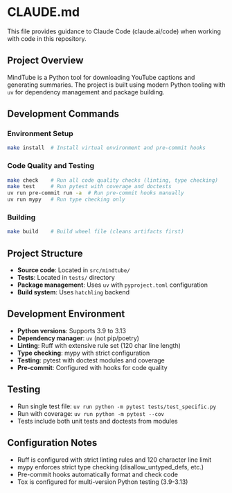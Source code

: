 # CLAUDE.md

This file provides guidance to Claude Code (claude.ai/code) when working with code in this repository.

## Project Overview

MindTube is a Python tool for downloading YouTube captions and generating summaries. The project is built using modern Python tooling with `uv` for dependency management and package building.

## Development Commands

### Environment Setup
```bash
make install  # Install virtual environment and pre-commit hooks
```

### Code Quality and Testing
```bash
make check    # Run all code quality checks (linting, type checking)
make test     # Run pytest with coverage and doctests
uv run pre-commit run -a  # Run pre-commit hooks manually
uv run mypy   # Run type checking only
```

### Building
```bash
make build    # Build wheel file (cleans artifacts first)
```

## Project Structure

- **Source code**: Located in `src/mindtube/`
- **Tests**: Located in `tests/` directory
- **Package management**: Uses `uv` with `pyproject.toml` configuration
- **Build system**: Uses `hatchling` backend

## Development Environment

- **Python versions**: Supports 3.9 to 3.13
- **Dependency manager**: `uv` (not pip/poetry)
- **Linting**: Ruff with extensive rule set (120 char line length)
- **Type checking**: mypy with strict configuration
- **Testing**: pytest with doctest modules and coverage
- **Pre-commit**: Configured with hooks for code quality

## Testing

- Run single test file: `uv run python -m pytest tests/test_specific.py`
- Run with coverage: `uv run python -m pytest --cov`
- Tests include both unit tests and doctests from modules

## Configuration Notes

- Ruff is configured with strict linting rules and 120 character line limit
- mypy enforces strict type checking (disallow_untyped_defs, etc.)
- Pre-commit hooks automatically format and check code
- Tox is configured for multi-version Python testing (3.9-3.13)